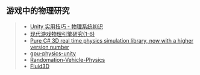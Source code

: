 ## 游戏中的物理研究  

>* [Unity 实用技巧 - 物理系统初识](https://mp.weixin.qq.com/s/Q6nKlHNOaZr6_tDqJX_tkg)  
>* [现代游戏物理引擎研究(1-6)](https://mp.weixin.qq.com/s/AP7zmUDYPwQB4wJnUy-p1w)  
>* [Pure C# 3D real time physics simulation library, now with a higher version number](https://github.com/bepu/bepuphysics2)  
>* [gpu-physics-unity](https://github.com/jknightdoeswork/gpu-physics-unity)  
>* [Randomation-Vehicle-Physics](https://github.com/JustInvoke/Randomation-Vehicle-Physics)  
>* [Fluid3D](https://github.com/christopherbatty/Fluid3D)  
